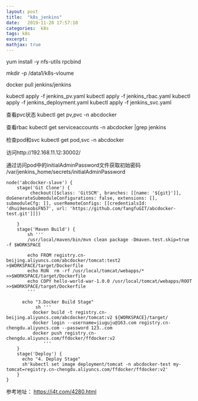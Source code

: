 ```yaml
---
layout: post
title:  "k8s_jenkins"
date:   2019-11-20 17:57:10
categories:  k8s
tags: k8s
excerpt: 
mathjax: true
---
```


yum install -y nfs-utils rpcbind

mkdir -p /data1/k8s-vloume

docker pull jenkins/jenkins



kubectl apply -f jenkins_pv.yaml 
kubectl apply -f jenkins_rbac.yaml 
kubectl apply -f jenkins_deployment.yaml
kubectl apply -f jenkins_svc.yaml

查看pvc状态
kubectl get pv,pvc -n abcdocker 

查看rbac
kubectl get serviceaccounts -n abcdocker |grep jenkins

检查pod和svc
kubectl get pod,svc -n abcdocker

访问http://192.168.11.12:30002/

通过访问pod中的initialAdminPassword文件获取初始密码
/var/jenkins_home/secrets/initialAdminPassword




```
node('abcdocker-slave') {
    stage('Git Clone') {
         checkout([$class: 'GitSCM', branches: [[name: '${git}']], doGenerateSubmoduleConfigurations: false, extensions: [], submoduleCfg: [], userRemoteConfigs: [[credentialsId: 'dhui9enxobsFN57', url: 'https://github.com/fangfuGIT/abcdocker-test.git']]])    

    }
    stage('Maven Build') {
        sh '''
        /usr/local/maven/bin/mvn clean package -Dmaven.test.skip=true -f $WORKSPACE

        echo FROM registry.cn-beijing.aliyuncs.com/abcdocker/tomcat:test2 >$WORKSPACE/target/Dockerfile
        echo RUN  rm -rf /usr/local/tomcat/webapps/* >>$WORKSPACE/target/Dockerfile
        echo COPY hello-world-war-1.0.0 /usr/local/tomcat/webapps/ROOT >>$WORKSPACE/target/Dockerfile
        '''

      echo "3.Docker Build Stage"
           sh '''
          docker build -t registry.cn-beijing.aliyuncs.com/abcdocker/tomcat:v2 ${WORKSPACE}/target/
          docker login --username=jiuguju@163.com registry.cn-chengdu.aliyuncs.com --password 123..com
          docker push registry.cn-chengdu.aliyuncs.com/ffdocker/ffdocker:v2
              '''
    }
    stage('Deploy') {
      echo "4. Deploy Stage"
      sh'kubectl set image deployment/tomcat -n abcdocker-test my-tomcat=registry.cn-chengdu.aliyuncs.com/ffdocker/ffdocker:v2'
    }
}
```



参考地址：
https://i4t.com/4280.html




